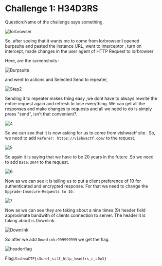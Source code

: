 # Challenge 1: H34D3RS
Question:Name of the challenge says something.

![lorbrowser](https://github.com/PSrujanReddy/OnlineCTF-Writeups/assets/118731259/f26e1346-b196-4e2b-b3d3-7caee5732f20)

So, after seeing that it wants me to come from lorbrowser.I opened burpsuite and pasted the instance URL, went to interceptor ,
turn on intercept, made changes in the user agent of HTTP Request to lorbrowser 

Here, are the screenshots :

![Burpsuite](https://github.com/PSrujanReddy/OnlineCTF-Writeups/assets/118731259/ab98ee75-f877-4b37-b80a-291f7aa5b358)

and went to actions and Selected Send to repeater,

![Step2](https://github.com/PSrujanReddy/OnlineCTF-Writeups/assets/118731259/8a0fea19-2be5-4202-87fc-86d5eb37b145)

Sending it to repeater makes thing easy ,we dont have to always rewrite the entire request again and refresh to lose everything.
We can get all the responses and make changes to requests and all we need to do is simply press "send", isn't that convenient?.

![4](https://github.com/PSrujanReddy/OnlineCTF-Writeups/assets/118731259/4cf9c1fa-2809-4d27-a547-15062c9a5e99)

So we can see that it is now asking for us to come from vishwactf site . So, we need to add `Referer: https://vishwactf.com/` 
to the request.

![5](https://github.com/PSrujanReddy/OnlineCTF-Writeups/assets/118731259/70092e89-7d26-4d78-b887-96168f7cb27d)

So again it is saying that we have to be 20 years in the future .So we need to add `Date:2044` to the request.

![6](https://github.com/PSrujanReddy/OnlineCTF-Writeups/assets/118731259/7450a5ed-1ca1-46c1-bf9f-f009b545d186)

Now as we can see it is telling us to put a client preference of 10 for authenticated and encrypted response.
For that we need to change the `Upgrade-Insecure-Requests to 10`.

![7](https://github.com/PSrujanReddy/OnlineCTF-Writeups/assets/118731259/64a78fee-d1ac-4035-9bd1-60a2b9dc9b7d)

Now as we can see they are taking about a nine times (9) header field approximate bandwith of clients connection to server.
The header it is taking about is Downlink.

![Downlink](https://github.com/PSrujanReddy/OnlineCTF-Writeups/assets/118731259/61475bed-7ec1-4041-b0fb-68a9a0a556f4)

So after we add `Downlink:999999999` we get the flag.

![headerflag](https://github.com/PSrujanReddy/OnlineCTF-Writeups/assets/118731259/7ba579a7-8f9b-47f7-bc63-88bbd28144b2)

Flag:`VishwaCTF{s3cret_sit3_http_head3rs_r_c0o1}`


